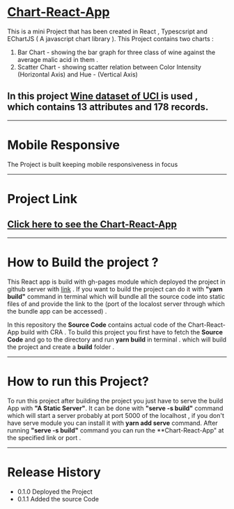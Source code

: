 # [Chart-React-App](https://qur786.github.io/Chart-React-App/)

This is a mini Project that has been created in React , Typescsript and EChartJS ( A javascript chart library ). This Project contains two charts :
1. Bar Chart - showing the bar graph for three class of wine against the average malic acid in them .
2. Scatter Chart - showing scatter relation between Color Intensity (Horizontal Axis) and Hue - (Vertical Axis)

## In this project [Wine dataset of UCI ](https://archive.ics.uci.edu/ml/datasets/wine) is used , which contains 13 attributes and 178 records.
***
# Mobile Responsive
The Project is built keeping mobile responsiveness in focus
***
# Project Link
## [Click here to see the Chart-React-App](https://qur786.github.io/Chart-React-App/)
***
# How to Build the project ?

 This React app is build with gh-pages module which deployed the project in github server with [link](https://qur786.github.io/Chart-React-App/) . If you want to build the project
 can do it with **"yarn build"** command in terminal which will  bundle all the source code into static files of and provide the link to the (port of the localost server  through which 
 the bundle app can be accessed) .
 
 In this repository the **Source Code** contains actual code of the  Chart-React-App build with CRA . To build this project you first have to fetch the **Source Code** and go to 
 the directory and run **yarn build** in terminal . which will build the project and create a **build** folder .
 
 ***
 
 # How to run this Project?

To run this project after building the project you just have to serve the build App with **"A Static Server"**. It can be done with **"serve -s build"** command which will start a server 
probably at port 5000 of the localhost , if you don't have serve module you can install it with **yarn add serve** command. After running **"serve -s build"** command you can 
run the **Chart-React-App" at the specified link or port .

***
# Release History

- 0.1.0 Deployed the Project
- 0.1.1 Added the source Code

